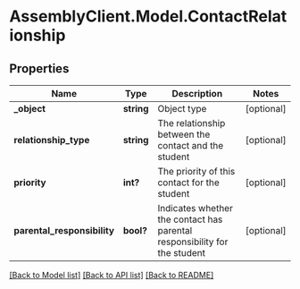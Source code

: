 # AssemblyClient.Model.ContactRelationship
## Properties

Name | Type | Description | Notes
------------ | ------------- | ------------- | -------------
**_object** | **string** | Object type | [optional] 
**relationship_type** | **string** | The relationship between the contact and the student | [optional] 
**priority** | **int?** | The priority of this contact for the student | [optional] 
**parental_responsibility** | **bool?** | Indicates whether the contact has parental responsibility for the student | [optional] 

[[Back to Model list]](../README.md#documentation-for-models) [[Back to API list]](../README.md#documentation-for-api-endpoints) [[Back to README]](../README.md)

